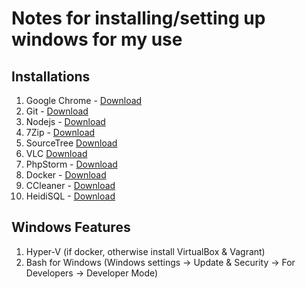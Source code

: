 # Notes for installing/setting up windows for my use

## Installations
1. Google Chrome - [Download](https://www.google.com/chrome/browser/desktop/index.html)
2. Git - [Download](https://git-scm.com/download/win)
3. Nodejs - [Download](https://nodejs.org/en/download/)
4. 7Zip - [Download](http://www.7-zip.org/download.html)
5. SourceTree [Download](https://www.sourcetreeapp.com/download/)
6. VLC [Download](https://www.videolan.org/vlc/download-windows.en_GB.html)
7. PhpStorm - [Download](https://www.jetbrains.com/phpstorm/download/#section=windows-version)
8. Docker - [Download](https://download.docker.com/win/stable/InstallDocker.msi)
9. CCleaner - [Download](https://www.piriform.com/ccleaner/download/standard)
10. HeidiSQL - [Download](http://www.heidisql.com/download.php)

## Windows Features
1. Hyper-V (if docker, otherwise install VirtualBox & Vagrant)
2. Bash for Windows (Windows settings -> Update & Security -> For Developers -> Developer Mode)
